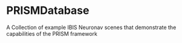 # PRISMDatabase
A Collection of example IBIS Neuronav scenes that demonstrate the capabilities of the PRISM framework
